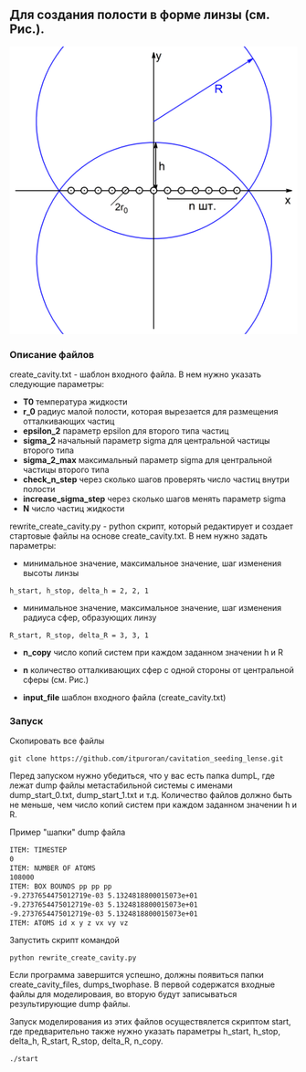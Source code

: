 ## Для создания полости в форме линзы (см. Рис.).
![](fig.jpg)

### Описание файлов

create_cavity.txt - шаблон входного файла. В нем нужно указать следующие параметры:

* **T0** температура жидкости
* **r_0** радиус малой полости, которая вырезается для размещения отталкивающих частиц
* **epsilon_2** параметр epsilon для второго типа частиц
* **sigma_2** начальный параметр sigma для центральной частицы второго типа 
* **sigma_2_max** максимальный параметр sigma для центральной частицы второго типа 
* **check_n_step** через сколько шагов проверять число частиц внутри полости
* **increase_sigma_step** через сколько шагов менять параметр sigma
* **N** число частиц жидкости

rewrite_create_cavity.py - python скрипт, который редактирует и создает стартовые файлы на основе create_cavity.txt. В нем нужно задать параметры:

* минимальное значение, максимальное значение, шаг изменения высоты линзы
```
h_start, h_stop, delta_h = 2, 2, 1
```
* минимальное значение, максимальное значение, шаг изменения радиуса сфер, образующих линзу
```
R_start, R_stop, delta_R = 3, 3, 1
```
* **n_copy** число копий систем при каждом заданном значении h и R

* **n** количество отталкивающих сфер с одной стороны от центральной сферы (см. Рис.)
* **input_file** шаблон входного файла (create_cavity.txt) 

### Запуск

Скопировать все файлы 
```
git clone https://github.com/itpuroran/cavitation_seeding_lense.git
```

Перед запуском нужно убедиться, что у вас есть папка dumpL, где лежат dump файлы метастабильной системы с именами dump_start_0.txt, dump_start_1.txt и т.д. Количество файлов должно быть не меньше, чем число копий систем при каждом заданном значении h и R.

Пример "шапки" dump файла
```
ITEM: TIMESTEP
0
ITEM: NUMBER OF ATOMS
108000
ITEM: BOX BOUNDS pp pp pp
-9.2737654475012719e-03 5.1324818800015073e+01
-9.2737654475012719e-03 5.1324818800015073e+01
-9.2737654475012719e-03 5.1324818800015073e+01
ITEM: ATOMS id x y z vx vy vz
```

Запустить скрипт командой
```
python rewrite_create_cavity.py
```
Если программа завершится успешно, должны появиться папки create_cavity_files, dumps_twophase. В первой содержатся входные файлы для моделироваия, во вторую будут записываться результирующие dump файлы.

Запуск моделирования из этих файлов осуществялется скриптом start, где предварительно также нужно указать параметры h_start, h_stop, delta_h, R_start, R_stop, delta_R, n_copy.
```
./start
```